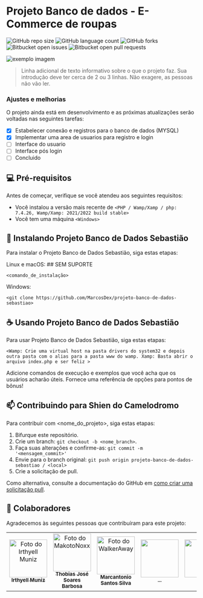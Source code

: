 # Projeto Banco de dados - E-Commerce de roupas

<!---Esses são exemplos. Veja https://shields.io para outras pessoas ou para personalizar este conjunto de escudos. Você pode querer incluir dependências, status do projeto e informações de licença aqui--->

![GitHub repo size](https://img.shields.io/github/repo-size/marcosdex/projeto-banco-de-dados-sebastiao?style=for-the-badge)
![GitHub language count](https://img.shields.io/github/languages/count/marcosdex/projeto-banco-de-dados-sebastiao?style=for-the-badge)
![GitHub forks](https://img.shields.io/github/forks/marcosdex/projeto-banco-de-dados-sebastiao?style=for-the-badge)
![Bitbucket open issues](https://img.shields.io/bitbucket/issues/marcosdex/projeto-banco-de-dados-sebastiao?style=for-the-badge)
![Bitbucket open pull requests](https://img.shields.io/github/issues-pr-closed/marcosdex/projeto-banco-de-dados-sebastiao?style=for-the-badge)

<img src="exemplo-image.png" alt="exemplo imagem">

> Linha adicional de texto informativo sobre o que o projeto faz. Sua introdução deve ter cerca de 2 ou 3 linhas. Não exagere, as pessoas não vão ler.

### Ajustes e melhorias

O projeto ainda está em desenvolvimento e as próximas atualizações serão voltadas nas seguintes tarefas:

- [x] Estabelecer conexão e registros para o banco de dados (MYSQL)
- [x] Implementar uma area de usuarios para registro e login
- [ ] Interface do usuario
- [ ] Interface pós login
- [ ] Concluido

## 💻 Pré-requisitos

Antes de começar, verifique se você atendeu aos seguintes requisitos:
<!---Estes são apenas requisitos de exemplo. Adicionar, duplicar ou remover conforme necessário--->
* Você instalou a versão mais recente de `<PHP / Wamp/Xamp / php: 7.4.26, Wamp/Xamp: 2021/2022 build stable>`
* Você tem uma máquina `<Windows>`

## 🚀 Instalando Projeto Banco de Dados Sebastião

Para instalar o Projeto Banco de Dados Sebastião, siga estas etapas:

Linux e macOS: ## SEM SUPORTE
```
<comando_de_instalação>
```

Windows:
```
<git clone https://github.com/MarcosDex/projeto-banco-de-dados-sebastiao>
```

## ☕ Usando Projeto Banco de Dados Sebastião

Para usar Projeto Banco de Dados Sebastião, siga estas etapas:

```
<Wamp: Crie uma virtual host na pasta drivers do system32 e depois outra pasta com o alias para a pasta www do wamp. Xamp: Basta abrir o arquivo index.php e ser feliz >
```

Adicione comandos de execução e exemplos que você acha que os usuários acharão úteis. Fornece uma referência de opções para pontos de bônus!

## 📫 Contribuindo para Shien do Camelodromo
<!---Se o seu README for longo ou se você tiver algum processo ou etapas específicas que deseja que os contribuidores sigam, considere a criação de um arquivo CONTRIBUTING.md separado--->
Para contribuir com <nome_do_projeto>, siga estas etapas:

1. Bifurque este repositório.
2. Crie um branch: `git checkout -b <nome_branch>`.
3. Faça suas alterações e confirme-as: `git commit -m '<mensagem_commit>'`
4. Envie para o branch original: `git push origin projeto-banco-de-dados-sebastiao / <local>`
5. Crie a solicitação de pull.

Como alternativa, consulte a documentação do GitHub em [como criar uma solicitação pull](https://help.github.com/en/github/collaborating-with-issues-and-pull-requests/creating-a-pull-request).

## 🤝 Colaboradores

Agradecemos às seguintes pessoas que contribuíram para este projeto:

<table>
  <tr>
    <td align="center">
      <a href="https://github.com/IrthyellMuniz">
        <img src="http://pm1.narvii.com/6975/66f03e973f0f797cfa3a11f8be6a8d32ceeb3f00r1-696-650v2_00.jpg" width="100px;" alt="Foto do Irthyell Muniz"/><br>
        <sub>
          <b>Irthyell Muniz</b>
        </sub>
      </a>
    </td>
    <td align="center">
      <a href="https://github.com/MakotoNoxx">
        <img src="https://cdn.discordapp.com/avatars/183340355360522240/b2363c6848e5954140ebb39efa837c01.webp?size=128" width="100px;" alt="Foto do MakotoNoxx"/><br>
        <sub>
          <b>Thobias José Soares Barbosa</b>
        </sub>
      </a>
    </td>
    <td align="center">
      <a href="https://github.com/MarcosDex">
        <img src="https://images-wixmp-ed30a86b8c4ca887773594c2.wixmp.com/f/cfbc5316-5df8-4a30-b355-8b4ae4f38fd6/degyrzc-b6109f1e-4d06-4d54-8a89-fdd24d979d32.jpg/v1/fill/w_800,h_800,q_75,strp/zeke_yeager_by_caro_oliveira_degyrzc-fullview.jpg?token=eyJ0eXAiOiJKV1QiLCJhbGciOiJIUzI1NiJ9.eyJzdWIiOiJ1cm46YXBwOjdlMGQxODg5ODIyNjQzNzNhNWYwZDQxNWVhMGQyNmUwIiwiaXNzIjoidXJuOmFwcDo3ZTBkMTg4OTgyMjY0MzczYTVmMGQ0MTVlYTBkMjZlMCIsIm9iaiI6W1t7ImhlaWdodCI6Ijw9ODAwIiwicGF0aCI6IlwvZlwvY2ZiYzUzMTYtNWRmOC00YTMwLWIzNTUtOGI0YWU0ZjM4ZmQ2XC9kZWd5cnpjLWI2MTA5ZjFlLTRkMDYtNGQ1NC04YTg5LWZkZDI0ZDk3OWQzMi5qcGciLCJ3aWR0aCI6Ijw9ODAwIn1dXSwiYXVkIjpbInVybjpzZXJ2aWNlOmltYWdlLm9wZXJhdGlvbnMiXX0.hnD90bBqHH1CJ7iRdWMIX5_HS6ziX7iXzvdb72sbs2w" width="100px;" alt="Foto do WalkerAway"/><br>
        <sub>
          <b>Marcantonio Santos Silva</b>
        </sub>
      </a>
    </td>
       <td align="center">
      <a href="#">
        <img src="" width="100px;" alt=""/><br>
        <sub>
          <b>...</b>
        </sub>
      </a>
    </td>
       <td align="center">
      <a href="#">
        <img src="" width="100px;" alt=""/><br>
        <sub>
          <b>...</b>
        </sub>
      </a>
    </td>
  </tr>
</table>

